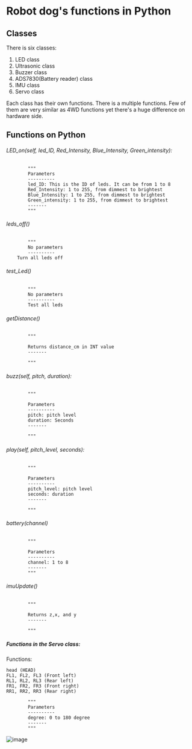 # Robot dog's functions in Python
## Classes
There is six classes:
1. LED class
2. Ultrasonic class
3. Buzzer class
4. ADS7830(Battery reader) class
5. IMU class
6. Servo class

Each class has their own functions. There is a multiple functions. Few of them are very similar as 4WD functions yet there's a huge difference on hardware side. 

## Functions on Python
###### LED_on(self, led_ID, Red_Intensity, Blue_Intensity, Green_intensity):
```
        """
        Parameters
        ----------
        led_ID: This is the ID of leds. It can be from 1 to 8
        Red_Intensity: 1 to 255, from dimmest to brightest
        Blue_Intensity: 1 to 255, from dimmest to brightest
        Green_intensity: 1 to 255, from dimmest to brightest
        -------
        """
```

###### leds_off()
```
        """
        No parameters
        ----------
	Turn all leds off
```

###### test_Led()
```
        """
        No parameters
        ----------
        Test all leds
```

###### getDistance()
```
        """

        Returns distance_cm in INT value
        -------

        """
```
###### buzz(self, pitch, duration):
```
        """

        Parameters
        ----------
        pitch: pitch level
        duration: Seconds
        -------

        """
```
###### play(self, pitch_level, seconds):
```
        """

        Parameters
        ----------
        pitch_level: pitch level
        seconds: duration
        -------

        """
```

###### battery(channel)
```
        """

        Parameters
        ----------
        channel: 1 to 8
        -------
        """
```
###### imuUpdate()
```
        """

        Returns z,x, and y
        -------

        """
```

##### Functions in the Servo class:
Functions: 
```
head (HEAD)
FL1, FL2, FL3 (Front left)
RL1, RL2, RL3 (Rear left)
FR1, FR2, FR3 (Front right)
RR1, RR2, RR3 (Rear right)
```
```
        """
        Parameters
        ----------
        degree: 0 to 180 degree
        -------
        """
```
![image](https://user-images.githubusercontent.com/65916520/127222119-cf8c231f-684c-4797-9098-c85750a9f6fb.png)

